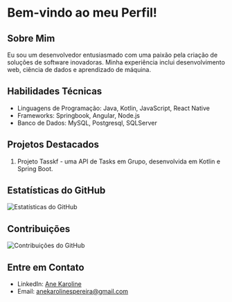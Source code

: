 # Bem-vindo ao meu Perfil!

## Sobre Mim
Eu sou um desenvolvedor entusiasmado com uma paixão pela criação de soluções de software inovadoras. Minha experiência inclui desenvolvimento web, ciência de dados e aprendizado de máquina.

## Habilidades Técnicas
- Linguagens de Programação: Java, Kotlin, JavaScript, React Native
- Frameworks: Springbook, Angular, Node.js
- Banco de Dados: MySQL, Postgresql, SQLServer

## Projetos Destacados
1. Projeto Tasskf - uma API de Tasks em Grupo, desenvolvida em Kotlin e Spring Boot.

## Estatísticas do GitHub
![Estatísticas do GitHub](https://github-readme-stats.vercel.app/api?username=anekaroline&show_icons=true&theme=dark)

## Contribuições
![Contribuições do GitHub](https://github-readme-streak-stats.herokuapp.com/?user=anekaroline&theme=dark)

## Entre em Contato
- LinkedIn: [Ane Karoline](https://www.linkedin.com/in/anekarolines/)
- Email: anekarolinespereira@gmail.com

